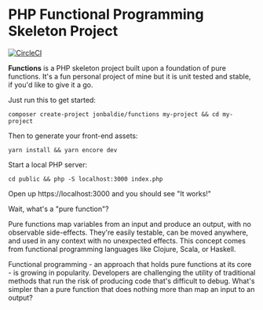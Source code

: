 # PHP Functional Programming Skeleton Project

[![CircleCI](https://circleci.com/gh/jonbaldie/functions/tree/master.svg?style=svg)](https://circleci.com/gh/jonbaldie/functions/tree/master)

**Functions** is a PHP skeleton project built upon a foundation of pure functions. It's a fun personal project of mine but it is unit tested and stable, if you'd like to give it a go.

Just run this to get started:

```
composer create-project jonbaldie/functions my-project && cd my-project
```

Then to generate your front-end assets:

```
yarn install && yarn encore dev
```

Start a local PHP server:

```
cd public && php -S localhost:3000 index.php
```

Open up https://localhost:3000 and you should see "It works!"

Wait, what's a "pure function"?

Pure functions map variables from an input and produce an output, with no observable side-effects. They're easily testable, can be moved anywhere, and used in any context with no unexpected effects. This concept comes from functional programming languages like Clojure, Scala, or Haskell.

Functional programming - an approach that holds pure functions at its core - is growing in popularity. Developers are challenging the utility of traditional methods that run the risk of producing code that's difficult to debug. What's simpler than a pure function that does nothing more than map an input to an output?
